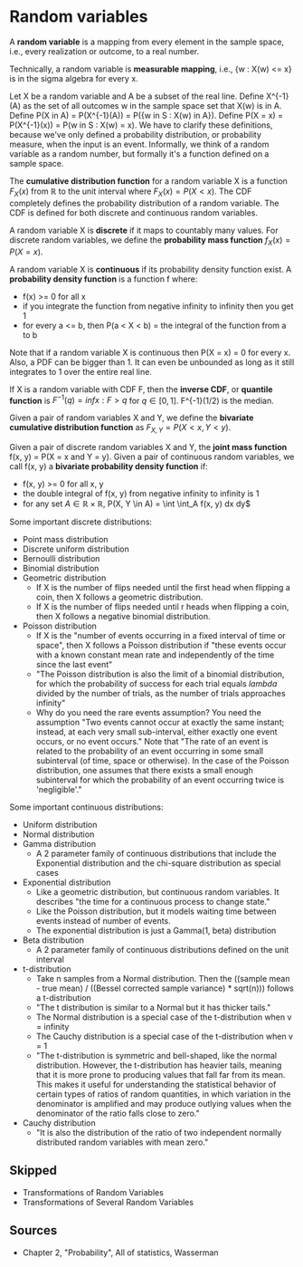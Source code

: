 # Random variables

A **random variable** is a mapping from every element in the sample space, i.e., every realization or outcome, to a real number.

Technically, a random variable is **measurable mapping**, i.e., {w : X(w) <= x} is in the sigma algebra for every x.

Let X be a random variable and A be a subset of the real line. Define X^{-1}(A) as the set of all outcomes w in the sample space set that X(w) is in A. Define P(X in A) = P(X^{-1}(A)) = P({w in S : X(w) in A}). Define P(X = x) = P(X^{-1}(x)) = P(w in S : X(w) = x). We have to clarify these definitions, because we've only defined a probability distribution, or probability measure, when the input is an event. Informally, we think of a random variable as a random number, but formally it's a function defined on a sample space.

The **cumulative distribution function** for a random variable X is a function $F_{X}(x)$ from $\mathbb{R}$ to the unit interval where $F_{X}(x) = P(X \lt x)$. The CDF completely defines the probability distribution of a random variable. The CDF is defined for both discrete and continuous random variables.

A random variable X is **discrete** if it maps to countably many values. For discrete random variables, we define the **probability mass function** $f_{X}(x) = P(X = x)$.

A random variable X is **continuous** if its probability density function exist. A **probability density function** is a function f where:
* f(x) >= 0 for all x
* if you integrate the function from negative infinity to infinity then you get 1
* for every a <= b, then P(a < X < b) = the integral of the function from a to b

Note that if a random variable X is continuous then P(X = x) = 0 for every x. Also, a PDF can be bigger than 1. It can even be unbounded as long as it still integrates to 1 over the entire real line.

If X is a random variable with CDF F, then the **inverse CDF**, or **quantile function** is $F^{-1}(q) = inf{x : F > q}$ for $q \in [0, 1]$. F^{-1}(1/2) is the median.

Given a pair of random variables X and Y, we define the **bivariate cumulative distribution function** as $F_{X, Y} = P(X \lt x, Y \lt y)$.

Given a pair of discrete random variables X and Y, the **joint mass function** f(x, y) = P(X = x and Y = y). Given a pair of continuous random variables, we call f(x, y) a **bivariate probability density function** if:
* f(x, y) >= 0 for all x, y
* the double integral of f(x, y) from negative infinity to infinity is 1
* for any set $A \in \mathbb{R} \times \mathbb{R}$, P(X, Y \in A) = \int \int_A f(x, y) dx dy$

Some important discrete distributions:
* Point mass distribution
* Discrete uniform distribution
* Bernoulli distribution
* Binomial distribution
* Geometric distribution
	* If X is the number of flips needed until the first head when flipping a coin, then X follows a geometric distribution.
	* If X is the number of flips needed until r heads when flipping a coin, then X follows a negative binomial distribution.
* Poisson distribution
	* If X is the "number of events occurring in a fixed interval of time or space", then X follows a Poisson distribution if "these events occur with a known constant mean rate and independently of the time since the last event"
	* "The Poisson distribution is also the limit of a binomial distribution, for which the probability of success for each trial equals $lambda$ divided by the number of trials, as the number of trials approaches infinity"
	* Why do you need the rare events assumption? You need the assumption "Two events cannot occur at exactly the same instant; instead, at each very small sub-interval, either exactly one event occurs, or no event occurs." Note that "The rate of an event is related to the probability of an event occurring in some small subinterval (of time, space or otherwise). In the case of the Poisson distribution, one assumes that there exists a small enough subinterval for which the probability of an event occurring twice is 'negligible'."

Some important continuous distributions:
* Uniform distribution
* Normal distribution
* Gamma distribution
	* A 2 parameter family of continuous distributions that include the Exponential distribution and the chi-square distribution as special cases
* Exponential distribution
	* Like a geometric distribution, but continuous random variables. It describes "the time for a continuous process to change state."
	* Like the Poisson distribution, but it models waiting time between events instead of number of events.
	* The exponential distribution is just a Gamma(1, beta) distribution
* Beta distribution
	* A 2 parameter family of continuous distributions defined on the unit interval
* t-distribution
	* Take n samples from a Normal distribution. Then the ((sample mean - true mean) / ((Bessel corrected sample variance) * sqrt(n))) follows a t-distribution
	* "The t distribution is similar to a Normal but it has thicker tails."
	* The Normal distribution is a special case of the t-distribution when v = infinity 
	* The Cauchy distribution is a special case of the t-distribution when v = 1
	* "The t-distribution is symmetric and bell-shaped, like the normal distribution. However, the t-distribution has heavier tails, meaning that it is more prone to producing values that fall far from its mean. This makes it useful for understanding the statistical behavior of certain types of ratios of random quantities, in which variation in the denominator is amplified and may produce outlying values when the denominator of the ratio falls close to zero."
* Cauchy distribution
	* "It is also the distribution of the ratio of two independent normally distributed random variables with mean zero."

## Skipped

* Transformations of Random Variables
* Transformations of Several Random Variables

## Sources

* Chapter 2, "Probability", All of statistics, Wasserman
